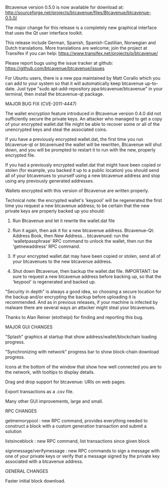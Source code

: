 Btcavenue version 0.5.0 is now available for download at:
http://sourceforge.net/projects/btcavenue/files/Btcavenue/btcavenue-0.5.0/

The major change for this release is a completely new graphical interface that uses the Qt user interface toolkit.

This release include German, Spanish, Spanish-Castilian, Norwegian and Dutch translations. More translations are welcome; join the project at Transifex if you can help:
https://www.transifex.net/projects/p/btcavenue/

Please report bugs using the issue tracker at github:
https://github.com/btcavenue/btcavenue/issues

For Ubuntu users, there is a new ppa maintained by Matt Corallo which you can add to your system so that it will automatically keep btcavenue up-to-date.  Just type "sudo apt-add-repository ppa:btcavenue/btcavenue" in your terminal, then install the btcavenue-qt package.

MAJOR BUG FIX  (CVE-2011-4447)

The wallet encryption feature introduced in Btcavenue version 0.4.0 did not sufficiently secure the private keys. An attacker who
managed to get a copy of your encrypted wallet.dat file might be able to recover some or all of the unencrypted keys and steal the
associated coins.

If you have a previously encrypted wallet.dat, the first time you run btcavenue-qt or btcavenued the wallet will be rewritten, Btcavenue will
shut down, and you will be prompted to restart it to run with the new, properly encrypted file.

If you had a previously encrypted wallet.dat that might have been copied or stolen (for example, you backed it up to a public
location) you should send all of your btcavenues to yourself using a new btcavenue address and stop using any previously generated addresses.

Wallets encrypted with this version of Btcavenue are written properly.

Technical note: the encrypted wallet's 'keypool' will be regenerated the first time you request a new btcavenue address; to be certain that the
new private keys are properly backed up you should:

1. Run Btcavenue and let it rewrite the wallet.dat file

2. Run it again, then ask it for a new btcavenue address.
Btcavenue-Qt: Address Book, then New Address...
btcavenued: run the 'walletpassphrase' RPC command to unlock the wallet,  then run the 'getnewaddress' RPC command.

3. If your encrypted wallet.dat may have been copied or stolen, send  all of your btcavenues to the new btcavenue address.

4. Shut down Btcavenue, then backup the wallet.dat file.
IMPORTANT: be sure to request a new btcavenue address before backing up, so that the 'keypool' is regenerated and backed up.

"Security in depth" is always a good idea, so choosing a secure location for the backup and/or encrypting the backup before uploading it is recommended. And as in previous releases, if your machine is infected by malware there are several ways an attacker might steal your btcavenues.

Thanks to Alan Reiner (etotheipi) for finding and reporting this bug.

MAJOR GUI CHANGES

"Splash" graphics at startup that show address/wallet/blockchain loading progress.

"Synchronizing with network" progress bar to show block-chain download progress.

Icons at the bottom of the window that show how well connected you are to the network, with tooltips to display details.

Drag and drop support for btcavenue: URIs on web pages.

Export transactions as a .csv file.

Many other GUI improvements, large and small.

RPC CHANGES

getmemorypool : new RPC command, provides everything needed to construct a block with a custom generation transaction and submit a solution

listsinceblock : new RPC command, list transactions since given block

signmessage/verifymessage : new RPC commands to sign a message with one of your private keys or verify that a message signed by the private key associated with a btcavenue address.

GENERAL CHANGES

Faster initial block download.
